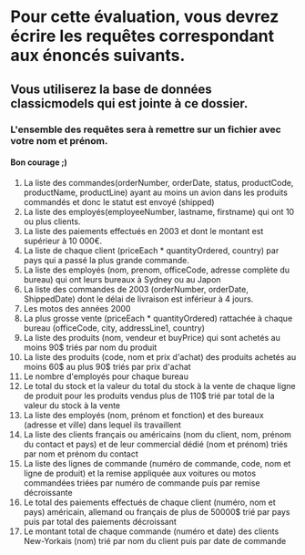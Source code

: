 # Pour cette évaluation, vous devrez écrire les requêtes correspondant aux énoncés suivants.
## Vous utiliserez la base de données classicmodels qui est jointe à ce dossier.
### L'ensemble des requêtes sera à remettre sur un fichier avec votre nom et prénom.

#### Bon courage ;)

1. La liste des commandes(orderNumber, orderDate, status, productCode, productName, productLine) ayant au moins un avion dans les produits commandés et donc le statut est envoyé (shipped)
2. La liste des employés(employeeNumber, lastname, firstname) qui ont 10 ou plus clients.
3. La liste des paiements effectués en 2003 et dont le montant est supérieur à 10 000€.
4. La liste de chaque client (priceEach * quantityOrdered, country) par pays qui a passé la plus grande commande.
5. La liste des employés (nom, prenom, officeCode, adresse complète du bureau) qui ont leurs bureaux à Sydney ou au Japon
6. La liste des commandes de 2003 (orderNumber, orderDate, ShippedDate) dont le délai de livraison est inférieur à 4 jours.
7. Les motos des années 2000
8. La plus grosse vente (priceEach * quantityOrdered) rattachée à chaque bureau (officeCode, city, addressLine1, country)
9. La liste des produits (nom, vendeur et buyPrice) qui sont achetés au moins 90$ triés par nom du produit
10. La liste des produits (code, nom et prix d'achat) des produits achetés au moins 60$ au plus 90$ triés par prix d'achat
11. Le nombre d'employés pour chaque bureau
12. Le total du stock et la valeur du total du stock à la vente de chaque ligne de produit pour les produits vendus plus de 110$ trié par total de la valeur du stock à la vente
13. La liste des employés (nom, prénom et fonction) et des bureaux (adresse et ville) dans lequel ils travaillent
14. La liste des clients français ou américains (nom du client, nom, prénom du contact et pays) et de leur commercial dédié (nom et prénom) triés par nom et prénom du contact
15. La liste des lignes de commande (numéro de commande, code, nom et ligne de produit) et la remise appliquée aux voitures ou motos commandées triées par numéro de commande puis par remise décroissante
16. Le total des paiements effectués de chaque client (numéro, nom et pays) américain, allemand ou français de plus de 50000$ trié par pays puis par total des paiements décroissant
17. Le montant total de chaque commande (numéro et date) des clients New-Yorkais (nom) trié par nom du client puis par date de commande